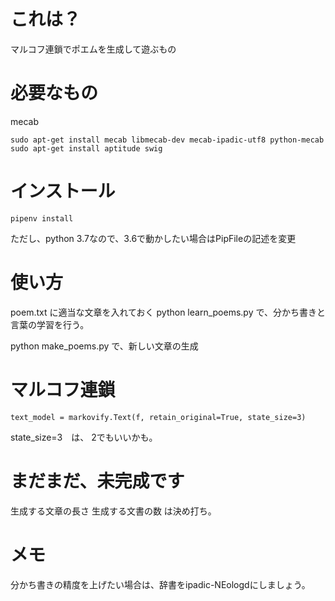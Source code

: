 # これは？
マルコフ連鎖でポエムを生成して遊ぶもの

# 必要なもの
mecab

    sudo apt-get install mecab libmecab-dev mecab-ipadic-utf8 python-mecab
    sudo apt-get install aptitude swig

# インストール

    pipenv install

ただし、python 3.7なので、3.6で動かしたい場合はPipFileの記述を変更

# 使い方

poem.txt に適当な文章を入れておく
python learn_poems.py
で、分かち書きと言葉の学習を行う。

python make_poems.py
で、新しい文章の生成

# マルコフ連鎖

    text_model = markovify.Text(f, retain_original=True, state_size=3)

state_size=3　は、 2でもいいかも。

# まだまだ、未完成です

生成する文章の長さ
生成する文書の数
は決め打ち。

# メモ
分かち書きの精度を上げたい場合は、辞書をipadic-NEologdにしましょう。
